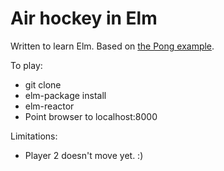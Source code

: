 # Air hockey in Elm

Written to learn Elm. Based on [the Pong example](http://elm-lang.org/blog/making-pong).

To play:
- git clone
- elm-package install
- elm-reactor
- Point browser to localhost:8000

Limitations:
- Player 2 doesn't move yet. :)